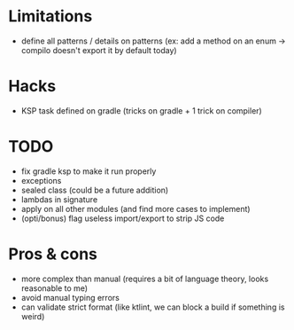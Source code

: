 # Limitations

- define all patterns / details on patterns (ex: add a method on an enum -> compilo doesn't export it by default today)

# Hacks

- KSP task defined on gradle (tricks on gradle + 1 trick on compiler)

# TODO

- fix gradle ksp to make it run properly
- exceptions
- sealed class (could be a future addition)
- lambdas in signature
- apply on all other modules (and find more cases to implement)
- (opti/bonus) flag useless import/export to strip JS code

# Pros & cons

- more complex than manual (requires a bit of language theory, looks reasonable to me)
- avoid manual typing errors
- can validate strict format (like ktlint, we can block a build if something is weird)
